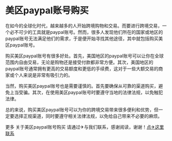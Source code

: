 # 美区paypal账号购买

在如今的全球化时代，越来越多的人开始跨境购物和交易。而要进行跨境交易，一个必不可少的工具就是paypal账号。然而，很多人发现他们所在的国家或地区的paypal账号无法满足他们的需求，于是便开始寻找其他途径，其中就包括购买美区paypal账号。

购买美区paypal账号有很多好处。首先，美国地区的paypal账号可以让你在全球范围内自由交易，无论是购物还是接受付款都非常方便。其次，美国地区的paypal账号通常拥有更高的交易额度和更低的手续费，这对于一些大额交易的商家或个人来说是非常有吸引力的。

当然，购买美区paypal账号也是需要谨慎的。首先要确保从可靠的渠道购买，避免上当受骗。其次，在使用美区paypal账号时要遵守当地的法律法规，以免触犯法律。

总的来说，购买美区paypal账号可以为你的跨境交易带来很多便利和优势，但一定要选择正规渠道，同时要遵守相关法律法规，以免给自己带来不必要的麻烦。

更多 关于美区paypal账号购买 请通过✈与我们联系，感谢阅读，谢谢！[点✈这里联系](https://t.me/lianmeng09)